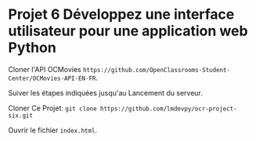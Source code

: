 # Projet 6 Développez une interface utilisateur pour une application web Python

Cloner l'API OCMovies `https://github.com/OpenClassrooms-Student-Center/OCMovies-API-EN-FR`.

Suiver les étapes indiquées jusqu'au Lancement du serveur.

Cloner Ce Projet: `git clone https://github.com/lmdevpy/ocr-project-six.git`

Ouvrir le fichier `index.html`.